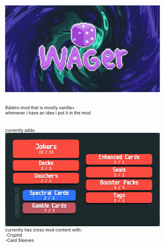 ![image](https://github.com/FiNiTho/Wager/blob/main/assets/aseprite/logo/Schermafbeelding%202025-08-04%20181027v2.png)
#
Balatro mod that is mostly vanilla+
<br>
whenever i have an idea i put it in the mod
<br>
#
currently adds:
<br>
![image](https://github.com/FiNiTho/Wager/blob/main/assets/aseprite/logo/additions.png)
<br>
currently has cross mod content with:
<br>
-Cryptid
<br>
-Card Sleeves

